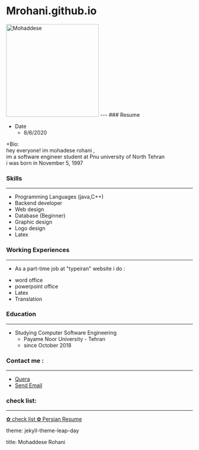 # Mrohani.github.io
<html>
<body>
<img src="http://s10.picofile.com/file/8406531992/photo_2020_08_23_15_38_36.jpg" alt="Mohaddese" width="250" height="250">
</body>
</html>
---
### Resume

+ Date
  - 8/6/2020
<html>
<body>
<p> +Bio:
<br>hey everyone! im mohadese rohani ,
<br>im a software engineer student at Pnu university of North Tehran
<br>i was born in  November 5, 1997</p>
</body>
</html>


### Skills

---

+ Programming Languages (java,C++)
+ Backend developer
+ Web design
+ Database (Beginner)
+ Graphic design
+ Logo design
+ Latex

### Working Experiences

---

+ As a part-time job at "typeiran" website i do :
- word office
- powerpoint office
- Latex
- Translation
  
### Education

---
 
+ Studying Computer Software Engineering
  - Payame Noor University - Tehran
  - since October 2018 
  
### Contact me :

---

+ <a href = "mailto: https://quera.ir/profile/almas_15r">Quera</a>
+ <a href = "mailto: almas_15r@yahoo.com">Send Email</a>

### check list:

<hr/>

<a href = "mailto: http://s11.picofile.com/d/8406542876/54cf842e-f80e-4ddb-88c9-3e7f8eb75490/arzyabi.pdf">✿ check list </a>
<a href = "mailto: https://mohaddeserohani.github.io/Persianresume/">✿ Persian Resume </a>


<p>theme: jekyll-theme-leap-day
<p>title: Mohaddese Rohani

